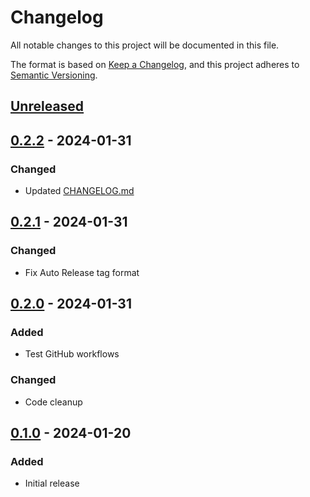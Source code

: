 # Changelog

All notable changes to this project will be documented in this file.

The format is based on [Keep a Changelog](https://keepachangelog.com/en/1.0.0/),
and this project adheres to [Semantic Versioning](https://semver.org/spec/v2.0.0.html).

## [Unreleased]

## [0.2.2] - 2024-01-31

### Changed

- Updated [CHANGELOG.md](CHANGELOG.md)

## [0.2.1] - 2024-01-31

### Changed

- Fix Auto Release tag format

## [0.2.0] - 2024-01-31

### Added

- Test GitHub workflows

### Changed

- Code cleanup

## [0.1.0] - 2024-01-20

### Added

- Initial release

[unreleased]: https://github.com/shadowbane/portchecker/compare/v0.1.0...HEAD

[0.2.2]: https://github.com/shadowbane/portchecker/releases/compare/v0.2.1...v0.2.2

[0.2.1]: https://github.com/shadowbane/portchecker/releases/compare/v0.2.0...v0.2.1
[0.2.0]: https://github.com/shadowbane/portchecker/releases/compare/v0.1.0...v0.2.0
[0.1.0]: https://github.com/shadowbane/portchecker/releases/tag/v0.1.0
